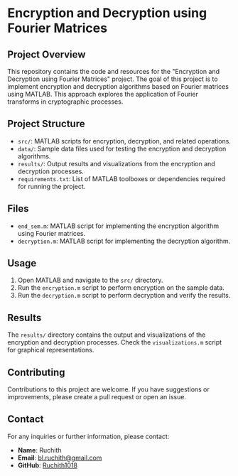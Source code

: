 # Encryption and Decryption using Fourier Matrices

## Project Overview

This repository contains the code and resources for the "Encryption and Decryption using Fourier Matrices" project. The goal of this project is to implement encryption and decryption algorithms based on Fourier matrices using MATLAB. This approach explores the application of Fourier transforms in cryptographic processes.

## Project Structure

- `src/`: MATLAB scripts for encryption, decryption, and related operations.
- `data/`: Sample data files used for testing the encryption and decryption algorithms.
- `results/`: Output results and visualizations from the encryption and decryption processes.
- `requirements.txt`: List of MATLAB toolboxes or dependencies required for running the project.

## Files

- `end_sem.m`: MATLAB script for implementing the encryption algorithm using Fourier matrices.
- `decryption.m`: MATLAB script for implementing the decryption algorithm.


## Usage

1. Open MATLAB and navigate to the `src/` directory.
2. Run the `encryption.m` script to perform encryption on the sample data.
3. Run the `decryption.m` script to perform decryption and verify the results.

## Results

The `results/` directory contains the output and visualizations of the encryption and decryption processes. Check the `visualizations.m` script for graphical representations.

## Contributing

Contributions to this project are welcome. If you have suggestions or improvements, please create a pull request or open an issue.

## Contact

For any inquiries or further information, please contact:

- **Name**: Ruchith
- **Email**: bl.ruchith@gmail.com
- **GitHub**: [Ruchith1018](https://github.com/Ruchith1018)



